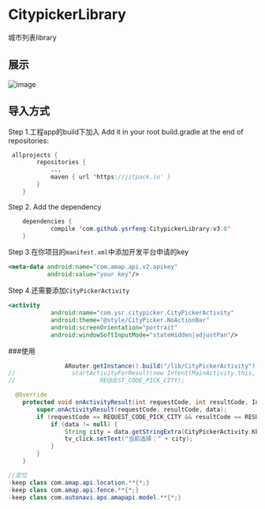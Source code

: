 # CitypickerLibrary
城市列表library
## 展示

![image](https://github.com/ysrfeng/CitypickerLibrary/blob/master/doc/Screenrecorder01.gif)

## 导入方式
Step 1.工程app的build下加入
Add it in your root build.gradle at the end of repositories:
```Java
 allprojects {
 		repositories {
 			...
 			maven { url 'https://jitpack.io' }
 		}
 	}
```
Step 2. Add the dependency
```Java
	dependencies {
	        compile 'com.github.ysrfeng:CitypickerLibrary:v3.0'
	}
```


Step 3.在你项目的`manifest.xml`中添加开发平台申请的key

```xml
<meta-data android:name="com.amap.api.v2.apikey"
           android:value="your key"/>
```
Step 4.还需要添加`CityPickerActivity`

```xml
<activity
            android:name="com.ysr.citypicker.CityPickerActivity"
            android:theme="@style/CityPicker.NoActionBar"
            android:screenOrientation="portrait"
            android:windowSoftInputMode="stateHidden|adjustPan"/>
```
###使用
```Java
                ARouter.getInstance().build("/lib/CityPickerActivity").navigation(MainActivity.this, REQUEST_CODE_PICK_CITY);
//                startActivityForResult(new Intent(MainActivity.this, CityPickerActivity.class),
//                        REQUEST_CODE_PICK_CITY);
```
```Java
  @Override
    protected void onActivityResult(int requestCode, int resultCode, Intent data) {
        super.onActivityResult(requestCode, resultCode, data);
        if (requestCode == REQUEST_CODE_PICK_CITY && resultCode == RESULT_OK) {
            if (data != null) {
                String city = data.getStringExtra(CityPickerActivity.KEY_PICKED_CITY);
                tv_click.setText("当前选择：" + city);
            }
        }
    }
```
    
```java
//定位
-keep class com.amap.api.location.**{*;}
-keep class com.amap.api.fence.**{*;}
-keep class com.autonavi.aps.amapapi.model.**{*;}
```